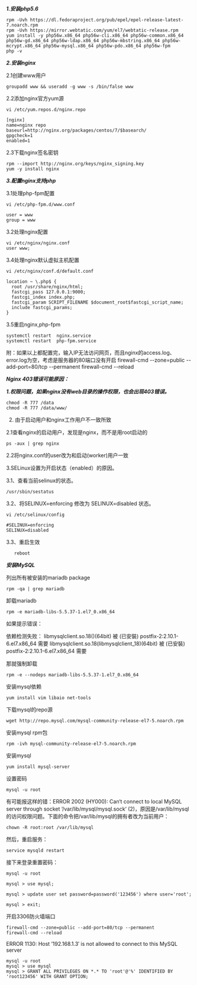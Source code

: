 ***1.安装php5.6***

    rpm -Uvh https://dl.fedoraproject.org/pub/epel/epel-release-latest-7.noarch.rpm
    rpm -Uvh https://mirror.webtatic.com/yum/el7/webtatic-release.rpm
    yum install -y php56w.x86_64 php56w-cli.x86_64 php56w-common.x86_64 php56w-gd.x86_64 php56w-ldap.x86_64 php56w-mbstring.x86_64 php56w-mcrypt.x86_64 php56w-mysql.x86_64 php56w-pdo.x86_64 php56w-fpm
    php -v


***2.安装nginx***

2.1创建www用户

    groupadd www && useradd -g www -s /bin/false www

2.2添加nginx官方yum源

    vi /etc/yum.repos.d/nginx.repo

    [nginx]
    name=nginx repo
    baseurl=http://nginx.org/packages/centos/7/$basearch/
    gpgcheck=1
    enabled=1


2.3下载nginx签名密钥

    rpm --import http://nginx.org/keys/nginx_signing.key
    yum -y install nginx


***3.配置nginx支持php***

3.1处理php-fpm配置

    vi /etc/php-fpm.d/www.conf

    user = www
    group = www


3.2处理nginx配置

    vi /etc/nginx/nginx.conf
    user www;
    
    
3.4处理nginx默认虚拟主机配置

    vi /etc/nginx/conf.d/default.conf 

    location ~ \.php$ {
      root /usr/share/nginx/html;
      fastcgi_pass 127.0.0.1:9000;
      fastcgi_index index.php;
      fastcgi_param SCRIPT_FILENAME $document_root$fastcgi_script_name;
      include fastcgi_params;
    }
    
    
3.5重启nginx,php-fpm

    systemctl restart  nginx.service
    systemctl restart  php-fpm.service


附：如果以上都配置完，输入IP无法访问网页，而且nginx的access.log、error.log为空，考虑是服务器的80端口没有开启
firewall-cmd --zone=public --add-port=80/tcp --permanent
firewall-cmd --reload


***Nginx 403错误可能原因：***


***1.权限问题，如果nginx没有web目录的操作权限，也会出现403错误。***

    chmod -R 777 /data
    chmod -R 777 /data/www/

2. 由于启动用户和nginx工作用户不一致所致

2.1查看nginx的启动用户，发现是nginx，而不是用root启动的

    ps -aux | grep nginx
    
2.2将nginx.conf的user改为和启动(worker)用户一致
    
3.SELinux设置为开启状态（enabled）的原因。

3.1、查看当前selinux的状态。

    /usr/sbin/sestatus
    
3.2、将SELINUX=enforcing 修改为 SELINUX=disabled 状态。

    vi /etc/selinux/config

    #SELINUX=enforcing
    SELINUX=disabled
    
3.3、重启生效

       reboot
       
       
***安装MySQL***

列出所有被安装的mariadb package 

    rpm -qa | grep mariadb
    
卸载mariadb

    rpm -e mariadb-libs-5.5.37-1.el7_0.x86_64
    
如果提示错误：

依赖检测失败：
libmysqlclient.so.18()(64bit) 被 (已安裝) postfix-2:2.10.1-6.el7.x86_64 需要
libmysqlclient.so.18(libmysqlclient_18)(64bit) 被 (已安裝) postfix-2:2.10.1-6.el7.x86_64 需要

那就强制卸载

    rpm -e --nodeps mariadb-libs-5.5.37-1.el7_0.x86_64

安装mysql依赖

    yum install vim libaio net-tools

下载mysql的repo源

    wget http://repo.mysql.com/mysql-community-release-el7-5.noarch.rpm

安装mysql rpm包

    rpm -ivh mysql-community-release-el7-5.noarch.rpm

安装mysql
    
    yum install mysql-server

设置密码

    mysql -u root

有可能报这样的错：ERROR 2002 (HY000): Can‘t connect to local MySQL server through socket ‘/var/lib/mysql/mysql.sock‘ (2)，原因是/var/lib/mysql的访问权限问题。下面的命令把/var/lib/mysql的拥有者改为当前用户：

    chown -R root:root /var/lib/mysql

然后，重启服务：

    service mysqld restart

接下来登录重置密码：

    mysql -u root

    mysql > use mysql;

    mysql > update user set password=password('123456') where user='root';

    mysql > exit;

开启3306防火墙端口

    firewall-cmd --zone=public --add-port=80/tcp --permanent
    firewall-cmd --reload

ERROR 1130: Host ’192.168.1.3′ is not allowed to connect to this MySQL server

    mysql -u root
    mysql > use mysql
    mysql > GRANT ALL PRIVILEGES ON *.* TO 'root'@'%' IDENTIFIED BY 'root123456' WITH GRANT OPTION;
    
    
    

